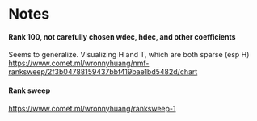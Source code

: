 # Notes

#### Rank 100, not carefully chosen wdec, hdec, and other coefficients
Seems to generalize. Visualizing H and T, which are both sparse (esp H)
https://www.comet.ml/wronnyhuang/nmf-ranksweep/2f3b04788159437bbf419bae1bd5482d/chart



#### Rank sweep
https://www.comet.ml/wronnyhuang/ranksweep-1
